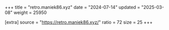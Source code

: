 +++
title = "retro.maniek86.xyz"
date = "2024-07-14"
updated = "2025-03-08"
weight = 25950

[extra]
source = "https://retro.maniek86.xyz/"
ratio = 72
size = 25
+++

